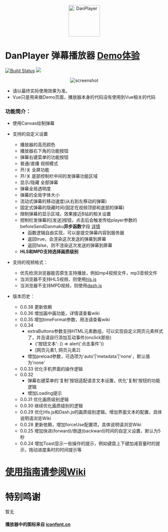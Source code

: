 <p align="center">
<img src="./logo.png" alt="DanPlayer" width="100">
</p>


# DanPlayer 弹幕播放器 [Demo体验](https://gzlock.github.io/danplayer)
[![Build Status](https://www.travis-ci.org/gzlock/danplayer.svg?branch=master)](https://www.travis-ci.org/gzlock/danplayer) [![](https://data.jsdelivr.com/v1/package/npm/danplayer/badge)](https://www.jsdelivr.com/package/npm/danplayer)

<p align="center">
<img src="./images/screenshot.png" alt="screenshot">
</p>

* 请以最终实际使用效果为准。
* Vue只是用来做Demo页面，播放器本身的代码没有使用到Vue相关的代码

### 功能简介：

- 使用Canvas绘制弹幕
- 支持的自定义设置
    - 播放器的高亮颜色
    - 播放器右下角的功能按钮
    - 弹幕右键菜单的功能按钮
    - 普通/直播 视频模式
    - 开/关 全屏功能
    - 开/关 底部控制栏中间的发弹幕功能区域
    - 显示/隐藏 全部弹幕
    - 弹幕全局透明度
    - 弹幕的全局字体大小
    - 流动式弹幕的移动速度(从右到左移动的弹幕)
    - 固定式弹幕的隐藏时间(固定在视频顶部和底部的弹幕)
    - 限制弹幕的显示区域，效果接近B站的相关设置
    - 控制栏发弹幕的[发送]按钮，点击后会触发传给player参数的beforeSendDanmaku**异步函数**字段 [详情](https://github.com/gzlock/danplayer/wiki/%E5%AE%8C%E6%95%B4%E7%9A%84%E5%8F%82%E6%95%B0%E5%AD%97%E6%AE%B5%E8%A1%A8)
        * 函数逻辑自由实现，可以是提交弹幕内容到服务器
        * 返回true，会渲染这次发送的弹幕到屏幕
        * 返回false，则不渲染这次发送的弹幕到屏幕
    - **HLS和MPD支持选择画质级别**
- 支持的视频格式：
    - 优先检测浏览器能否原生支持播放，例如mp4视频文件，mp3音频文件
    - 当浏览器不支持HLS视频，则使用[hls.js](https://github.com/video-dev/hls.js)
    - 当浏览器不支持MPD视频，则使用[dash.js](https://github.com/Dash-Industry-Forum/dash.js)
    
- 版本历史：
    - 0.0.38 更新依赖
    - 0.0.36 增加画中画功能，详情请查看wiki
    - 0.0.35 增加timeFormat参数，用法请查看wiki
    - 0.0.34
        * extraButtons参数支持HTML元素数组，可以实现自定义网页元素样式了，并且请自行添加互动事件(onclick那些)  
            * {'按钮文本': () => alert('点击事件')}
            * \[网页元素1, 网页元素2\]
        * 增加preload参数，可选项为'auto'|'metadata'|'none'，默认值为'none'
    - 0.0.33 优化手机界面的操作逻辑
    - 0.0.32 
        * 弹幕右键菜单的'复制'按钮适配语言文本设置，优化'复制'按钮的功能逻辑
        * 增加Loading提示
    - 0.0.31 优化画质级别逻辑
    - 0.0.30 继续优化画质级别的逻辑
    - 0.0.29 优化Hls.js和Dash.js的画质级别逻辑，增加界面文本的配置，具体说明请浏览Wiki
    - 0.0.28 更新依赖，增加forceUse配置项，具体说明请浏览Wiki
    - 0.0.25 增加快进(forward)/倒退(backward)时间的自定义设置，默认为5秒
    - 0.0.24 增加Toast显示一些操作的提示，例如键盘上下键加减音量时的提示，拖动进度条时的时间提示等

# [使用指南请参阅Wiki](https://github.com/gzlock/danplayer/wiki)

# 特别鸣谢
暂无

#### 播放器中的图标来自 [iconfont.cn](https://www.iconfont.cn/collections/detail?cid=5375)


